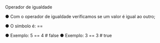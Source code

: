Operador de igualdade

● Com o operador de igualdade verificamos se um valor é igual ao outro;

● O símbolo é: ==

● Exemplo: 5 == 4 # false
● Exemplo: 3 == 3 # true